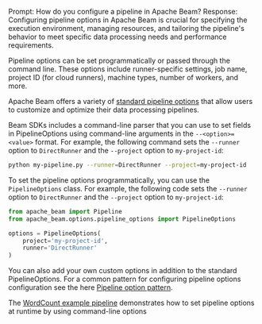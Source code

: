 Prompt:
How do you configure a pipeline in Apache Beam?
Response:
Configuring pipeline options in Apache Beam is crucial for specifying the execution environment, managing resources, and tailoring the pipeline's behavior to meet specific data processing needs and performance requirements. 

Pipeline options can be set programmatically or passed through the command line. These options include runner-specific settings, job name, project ID (for cloud runners), machine types, number of workers, and more.

Apache Beam offers a variety of [standard pipeline options](https://github.com/apache/beam/blob/master/sdks/python/apache_beam/options/pipeline_options.py) that allow users to customize and optimize their data processing pipelines.

Beam SDKs includes a command-line parser that you can use to set fields in PipelineOptions using command-line arguments in the `--<option>=<value>` format. For example, the following command sets the `--runner` option to `DirectRunner` and the `--project` option to `my-project-id`:

```bash
python my-pipeline.py --runner=DirectRunner --project=my-project-id
```

To set the pipeline options programmatically, you can use the `PipelineOptions` class. For example, the following code sets the `--runner` option to `DirectRunner` and the `--project` option to `my-project-id`:

```python
from apache_beam import Pipeline
from apache_beam.options.pipeline_options import PipelineOptions

options = PipelineOptions(
    project='my-project-id',
    runner='DirectRunner'
)
``````
You can also add your own custom options in addition to the standard PipelineOptions. For a common pattern for configuring pipeline options configuration see the here [Pipeline option pattern](https://beam.apache.org/documentation/patterns/pipeline-options/).

The [WordCount example pipeline](https://beam.apache.org/get-started/wordcount-example/#using-parameterizable-pipelineoptions) demonstrates how to set pipeline options at runtime by using command-line options
